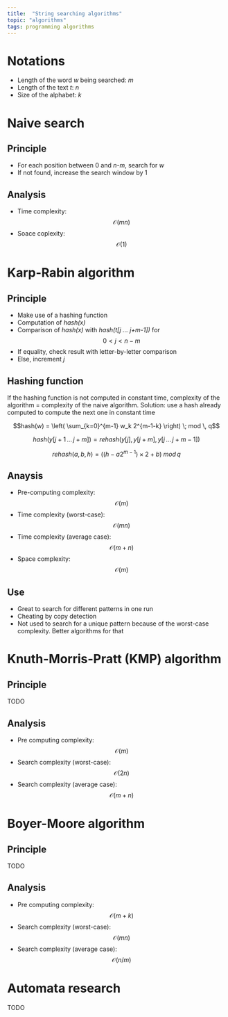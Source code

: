```yaml
---
title:  "String searching algorithms"
topic: "algorithms"
tags: programming algorithms
---
```


# Notations
* Length of the word *w* being searched: *m*
* Length of the text *t*: *n*
* Size of the alphabet: *k*


# Naive search
## Principle
* For each position between 0 and *n-m*, search for *w*
* If not found, increase the search window by 1

## Analysis
* Time complexity: $$\mathcal{O}(mn)$$
* Soace coplexity: $$\mathcal{O}(1)$$


# Karp-Rabin algorithm
## Principle
* Make use of a hashing function
* Computation of *hash(x)*
* Comparison of *hash(x)* with *hash(t[j ... j+m-1])* for $$0<j<n-m$$
* If equality, check result with letter-by-letter comparison
* Else, increment *j*

## Hashing function
If the hashing function is not computed in constant time, complexity of the algorithm = complexity of the naive algorithm. Solution: use a hash already computed to compute the next one in constant time

$$hash(w) = \left( \sum_{k=0}^{m-1} w_k 2^{m-1-k} \right) \; mod \, q$$

$$hash(y[j+1 \, ... \, j+m]) = rehash(y[j], y[j+m], y[j \, ... \, j+m-1])$$

$$rehash(a,b,h) = \left( (h - a 2^{m-1}) \times 2 + b \right) \; mod \, q$$


## Anaysis
* Pre-computing complexity: $$\mathcal{O}(m)$$
* Time complexity (worst-case): $$\mathcal{O}(mn)$$
* Time complexity (average case): $$\mathcal{O}(m+n)$$
* Space complexity: $$\mathcal{O}(m)$$

## Use
* Great to search for different patterns in one run
* Cheating by copy detection
* Not used to search for a unique pattern because of the worst-case complexity. Better algorithms for that


# Knuth-Morris-Pratt (KMP) algorithm
## Principle
TODO

## Analysis
* Pre computing complexity: $$\mathcal{O}(m)$$
* Search complexity (worst-case): $$\mathcal{O}(2n)$$
* Search complexity (average case): $$\mathcal{O}(m+n)$$

# Boyer-Moore algorithm
## Principle
TODO

## Analysis
* Pre computing complexity: $$\mathcal{O}(m + k)$$
* Search complexity (worst-case): $$\mathcal{O}(mn)$$
* Search complexity (average case): $$\mathcal{O}(n/m)$$

# Automata research
TODO
